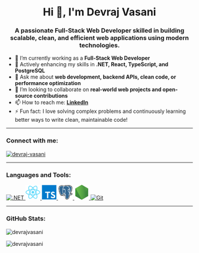 <h1 align="center">Hi 👋, I'm Devraj Vasani</h1>
<h3 align="center">A passionate Full-Stack Web Developer skilled in building scalable, clean, and efficient web applications using modern technologies.</h3>

- 🔭 I’m currently working as a **Full-Stack Web Developer**  
- 🌱 Actively enhancing my skills in **.NET, React, TypeScript, and PostgreSQL**  
- 💬 Ask me about **web development, backend APIs, clean code, or performance optimization**  
- 👯 I’m looking to collaborate on **real-world web projects and open-source contributions**  
- 📫 How to reach me: **[LinkedIn](https://linkedin.com/in/devraj-vasani)**  
- ⚡ Fun fact: I love solving complex problems and continuously learning better ways to write clean, maintainable code!

---

<h3 align="left">Connect with me:</h3>
<p align="left">
  <a href="https://linkedin.com/in/devraj-vasani" target="blank">
    <img align="center" src="https://raw.githubusercontent.com/rahuldkjain/github-profile-readme-generator/master/src/images/icons/Social/linked-in-alt.svg" alt="devraj-vasani" height="30" width="40" />
  </a>
</p>

---

<h3 align="left">Languages and Tools:</h3>
<p align="left">
  <a href="https://dotnet.microsoft.com/en-us/" target="_blank" rel="noreferrer">
    <img src="https://cdn.jsdelivr.net/gh/devicons/devicon/icons/dot-net/dot-net-original.svg" alt=".NET" width="40" height="40"/>
  </a>
  <a href="https://reactjs.org/" target="_blank" rel="noreferrer">
    <img src="https://raw.githubusercontent.com/devicons/devicon/master/icons/react/react-original.svg" alt="React" width="40" height="40"/>
  </a>
  <a href="https://www.typescriptlang.org/" target="_blank" rel="noreferrer">
    <img src="https://raw.githubusercontent.com/devicons/devicon/master/icons/typescript/typescript-original.svg" alt="TypeScript" width="40" height="40"/>
  </a>
  <a href="https://www.postgresql.org/" target="_blank" rel="noreferrer">
    <img src="https://raw.githubusercontent.com/devicons/devicon/master/icons/postgresql/postgresql-original.svg" alt="PostgreSQL" width="40" height="40"/>
  </a>
  <a href="https://nodejs.org/" target="_blank" rel="noreferrer">
    <img src="https://raw.githubusercontent.com/devicons/devicon/master/icons/nodejs/nodejs-original.svg" alt="Node.js" width="40" height="40"/>
  </a>
  <a href="https://git-scm.com/" target="_blank" rel="noreferrer">
    <img src="https://www.vectorlogo.zone/logos/git-scm/git-scm-icon.svg" alt="Git" width="40" height="40"/>
  </a>
</p>

---

<h3 align="left">GitHub Stats:</h3>
<p><img align="center" src="https://github-readme-stats.vercel.app/api/top-langs?username=devrajvasani&show_icons=true&locale=en&layout=compact" alt="devrajvasani" /></p>

<p><img align="center" src="https://github-readme-streak-stats.herokuapp.com/?user=devrajvasani&" alt="devrajvasani" /></p>
